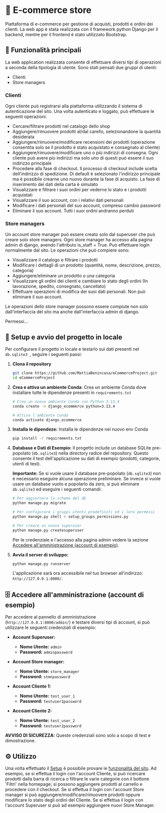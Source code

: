 # :shopping_cart: E-commerce store

Piattaforma di e-commerce per gestione di acquisti, prodotti e ordini dei clienti. La web app è stata realizzata con il
framework python Django per il backend, mentre per il frontend è stato utilizzato Bootstrap.

## :rocket: Funzionalità principali
La web application realizzata consente di effettuare diversi tipi di operazioni a seconda della tipologia di utente.
Sono stati pensati due gruppi di utenti:

* Clienti
* Store managers

### Clienti
Ogni cliente può registrarsi alla piattaforma utilizzando il sistema di autenticazione del sito. Una volta autenticato 
e loggato, può effettuare le seguenti operazioni.
* Cercare/filtrare prodotti nel catalogo dello shop
* Aggiungere/rimuovere prodotti al/dal carello, selezionandone la quantità desiderata
* Aggiungere/rimuovere/modificare recensioni dei prodotti (operazione consentita solo se il prodotto è stato acquistato e consegnato al cliente)
* Aggiungere/rimuovere/modificare uno o più indirizzi di consegna. Ogni cliente può avere più indirizzi ma solo uno di
questi può essere il suo indirizzo principale
* Procedere alla fase di checkout. Il processo di checkout include scelta dell'indirizzo di spedizione. Di default è selezionato
l'indirizzo principale ma è possibile crearne uno nuovo durante la fase di acquisto. La fase di inserimento dei dati della carta è simulato
* Visualizzare e filtrare i suoi ordini per vederne lo stato e i prodotti acquistati
* Visualizzare il suo account, con i relativi dati personali
* Modificare i dati personali del suo account, compreso cambio password
* Eliminare il suo account. Tutti i suoi ordini andranno perduti

### Store managers
Un account store manager può essere creato solo dal superuser che può creare solo store managers.
Ogni store manager ha accesso alla pagina admin di django, avendo l'attributo is_staff = True. Può effettuare login normalmente dal sito.
Le operazioni che può compiere sono:
* Visualizzare il catalogo e filtrare i prodotti
* Modificare i dettagli di un prodotto (quantità, nome, descrizione, prezzo, categoria)
* Aggiungere/eliminare un prodotto o una categoria
* Visualizzare gli ordini dei clienti e cambiare lo stato degli ordini (In lavorazione, spedito, consegnato, cancellato)
* Effettuare operazioni di modifica dei suoi dati personali. Non può eliminare il suo account.

Le operazioni dello store manager possono essere compiute non solo dall'interfaccia del sito ma anche dall'interfaccia admin
di django.

Permessi...

## :wrench: Setup e avvio del progetto in locale 
Per configurare il progetto in locale e testarlo sui dati presenti nel  ```db.sqlite3 ```, seguire i seguenti passi:

1. **Clona il repository** 
    ```bash
    git clone https://github.com/MattiaBenincasa/eCommerceProject.git
    cd eCommerceProject
    ``` 
2. **Crea e attiva un ambiente Conda**: Crea un ambiente Conda dove installare tutte le dipendenze presenti in ```requirements.txt```
    ```bash
    # Crea un nuovo ambiente Conda con Python 3.13.4
    conda create -n django_ecommerce python=3.13.4

    # Attiva l'ambiente Conda
    conda activate django_ecommerce
    ``` 
3. **Installa le dipendeze:** Installa le dipendenze nel nuovo env Conda
     ```bash
    pip install -r requirements.txt
   ```
4. **Database e Dati di Esempio:**
    Il progetto include un database SQLite pre-popolato (`db.sqlite3`) nella directory radice del repository. Questo consente il test dell'applicazione su dati di esempio (prodotti, categorie, utenti di test).

    **Importante:** Se si vuole usare il database pre-popolato (`db.sqlite3`) non è necessario eseguire alcuna operazione preliminare. Se invece si vuole usare un database vuoto e popolarlo da zero, si può eliminare `db.sqlite3` ed eseguire i seguenti comandi: 
    ```bash
    # Per aggiornare lo schema del db
    python manage.py migrate
   
    # Per configurare i gruppi utenti predefiniti ed i loro permessi
    python manage.py shell < setup_groups_permissions.py    
   
    # Per creare un nuovo superuser
    python manage.py createsuperuser
    ```
    
    Per le credenziale e l'accesso alla pagina admin vedere la sezione [Accedere all'amministrazione (account di esempio)](#file-cabinet-accedere-allamministrazione-account-di-esempio).
5. **Avvia il server di sviluppo:**
    ```bash
    python manage.py runserver
    ```
    L'applicazione sarà ora accessibile nel tuo browser all'indirizzo: `http://127.0.0.1:8000/`.

## :file_cabinet: Accedere all'amministrazione (account di esempio)

Per accedere al pannello di amministrazione (`http://127.0.0.1:8000/admin/`) e testare diversi tipi di account, si può utilizzare le seguenti credenziali di esempio:

* **Account Superuser:**
    * **Nome Utente:** `admin`
    * **Password:** `adminpassword`

* **Account Store manager:**
    * **Nome Utente:** `store_manager`
    * **Password:** `stmnpassword`

* **Account Cliente 1:**
    * **Nome Utente:** `test_user_1`
    * **Password:** `testuser1password`
  
* **Account Cliente 2:**
    * **Nome Utente:** `test_user_2`
    * **Password:** `testuser2password`

**AVVISO DI SICUREZZA:**
Queste credenziali sono solo a scopo di test e dimostrazione.

## :gear: Utilizzo

Una volta effettuato il [Setup](#wrench-setup-e-avvio-del-progetto-in-locale) è possibile provare le [funzionalità del sito](#rocket-funzionalità-principali).
Ad esempio, se si effettua il login con l'account Cliente, si può ricercare prodotti dalla barra di ricerca o filtrare le varie categorie con il bottone 'Filtri' nella homepage; si 
possono aggiungere prodotti al carrello e procedere con il checkout.
Se si effettua il login con l'account Store manager si può aggiungere/modificare/rimuovere prodotti oppure modificare lo stato
degli ordini del Cliente. 
Se si effettua il login con l'account Superuser si può ad esempio aggiungere nuovi Store Manager.